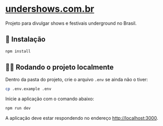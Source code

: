 # [undershows.com.br](https://undershows.com.br)
Projeto para divulgar shows e festivais underground no Brasil.

## :wrench: Instalação

```bash
npm install
```

## :woman_technologist: Rodando o projeto localmente

Dentro da pasta do projeto, crie o arquivo `.env` se ainda não o tiver:
```bash
cp .env.example .env
```

Inicie a aplicação com o comando abaixo:
```bash
npm run dev
```

A aplicação deve estar respondendo no endereço [http://localhost:3000]().
